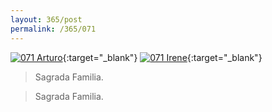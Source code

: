 ```yaml
---
layout: 365/post
permalink: /365/071
---
```


[![071 Arturo](https://c2.staticflickr.com/6/5676/20536375533_bbd4cbeaf7_c.jpg)](https://www.flickr.com/photos/131440297@N08/20536375533/){:target="_blank"}
[![071 Irene](https://c2.staticflickr.com/6/5772/21039593640_8ccdebc308_c.jpg)](https://www.flickr.com/photos/25124902@N04/21039593640/){:target="_blank"}


> Sagrada Familia.

> Sagrada Familia.

